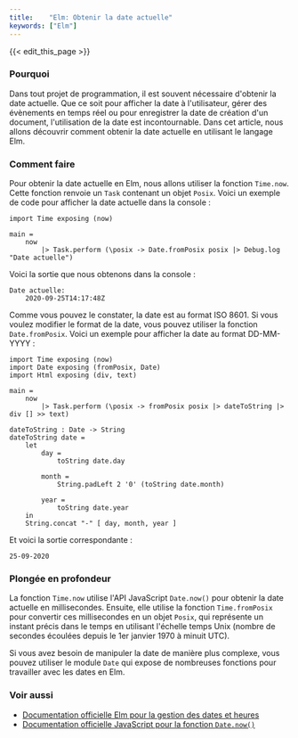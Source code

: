 ```yaml
---
title:    "Elm: Obtenir la date actuelle"
keywords: ["Elm"]
---
```


{{< edit_this_page >}}

### Pourquoi 

Dans tout projet de programmation, il est souvent nécessaire d'obtenir la date actuelle. Que ce soit pour afficher la date à l'utilisateur, gérer des évènements en temps réel ou pour enregistrer la date de création d'un document, l'utilisation de la date est incontournable. Dans cet article, nous allons découvrir comment obtenir la date actuelle en utilisant le langage Elm.

### Comment faire

Pour obtenir la date actuelle en Elm, nous allons utiliser la fonction `Time.now`. Cette fonction renvoie un `Task` contenant un objet `Posix`. Voici un exemple de code pour afficher la date actuelle dans la console :

```
import Time exposing (now)

main =
    now
        |> Task.perform (\posix -> Date.fromPosix posix |> Debug.log "Date actuelle")
```

Voici la sortie que nous obtenons dans la console :

```
Date actuelle:
    2020-09-25T14:17:48Z
```

Comme vous pouvez le constater, la date est au format ISO 8601. Si vous voulez modifier le format de la date, vous pouvez utiliser la fonction `Date.fromPosix`. Voici un exemple pour afficher la date au format DD-MM-YYYY :

```
import Time exposing (now)
import Date exposing (fromPosix, Date)
import Html exposing (div, text)

main =
    now
        |> Task.perform (\posix -> fromPosix posix |> dateToString |> div [] >> text)

dateToString : Date -> String
dateToString date =
    let
        day =
            toString date.day

        month =
            String.padLeft 2 '0' (toString date.month)

        year =
            toString date.year
    in
    String.concat "-" [ day, month, year ]
```

Et voici la sortie correspondante :

```
25-09-2020
```

### Plongée en profondeur

La fonction `Time.now` utilise l'API JavaScript `Date.now()` pour obtenir la date actuelle en millisecondes. Ensuite, elle utilise la fonction `Time.fromPosix` pour convertir ces millisecondes en un objet `Posix`, qui représente un instant précis dans le temps en utilisant l'échelle temps Unix (nombre de secondes écoulées depuis le 1er janvier 1970 à minuit UTC).

Si vous avez besoin de manipuler la date de manière plus complexe, vous pouvez utiliser le module `Date` qui expose de nombreuses fonctions pour travailler avec les dates en Elm.

### Voir aussi 

- [Documentation officielle Elm pour la gestion des dates et heures](https://package.elm-lang.org/packages/elm/time/latest)
- [Documentation officielle JavaScript pour la fonction `Date.now()`](https://developer.mozilla.org/fr/docs/Web/JavaScript/Reference/Global_Objects/Date/now)